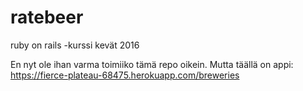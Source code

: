 # ratebeer
ruby on rails -kurssi kevät 2016

En nyt ole ihan varma toimiiko tämä repo oikein. Mutta täällä on appi: https://fierce-plateau-68475.herokuapp.com/breweries
